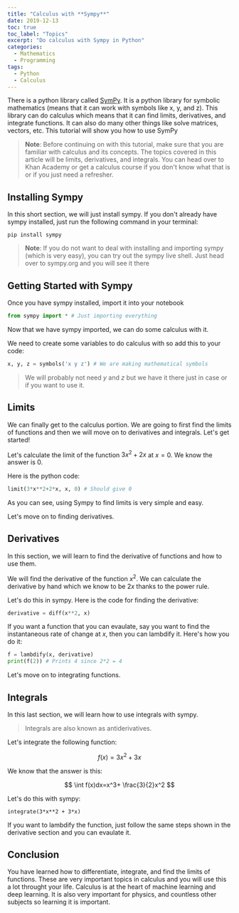 ```yaml
---
title: "Calculus with **Sympy**"
date: 2019-12-13
toc: true
toc_label: "Topics"
excerpt: "Do calculus with Sympy in Python"
categories:
  - Mathematics
  - Programming
tags:
  - Python
  - Calculus
---
```


There is a python library called [SymPy](https://www.sympy.org/en/index.html). It is a python library for symbolic mathematics (means that it can work with symbols like x, y, and z). This library can do calculus which means that it can find limits, derivatives, and integrate functions. It can also do many other things like solve matrices, vectors, etc. This tutorial will show you how to use SymPy

> **Note**: Before continuing on with this tutorial, make sure that you are familiar with calculus and its concepts. The topics covered in this article will be limits, derivatives, and integrals. You can head over to Khan Academy or get a calculus course if you don't know what that is or if you just need a refresher.

## Installing Sympy

In this short section, we will just install sympy. If you don't already have sympy installed, just run the following command in your terminal:

```
pip install sympy
```

> **Note**: If you do not want to deal with installing and importing sympy (which is very easy), you can try out the sympy live shell. Just head over to sympy.org and you will see it there

## Getting Started with Sympy

Once you have sympy installed, import it into your notebook

```py
from sympy import * # Just importing everything
```

Now that we have sympy imported, we can do some calculus with it.

We need to create some variables to do calculus with so add this to your code:

```python
x, y, z = symbols('x y z') # We are making mathematical symbols
```

> We will probably not need $y$ and $z$ but we have it there just in case or if you want to use it.

## Limits

We can finally get to the calculus portion. We are going to first find the limits of functions and then we will move on to derivatives and integrals. Let's get started!

Let's calculate the limit of the function $3x^2 +2x$ at $x=0$. We know the answer is $0$.

Here is the python code:

```python
limit(3*x**2+2*x, x, 0) # Should give 0
```

As you can see, using Sympy to find limits is very simple and easy.

Let's move on to finding derivatives.

## Derivatives

In this section, we will learn to find the derivative of functions and how to use them. 

We will find the derivative of the function $x^2$. We can calculate the derivative by hand which we know to be $2x$ thanks to the power rule.

Let's do this in sympy. Here is the code for finding the derivative:

```python
derivative = diff(x**2, x)
```

If you want a function that you can evaulate, say you want to find the instantaneous rate of change at $x$, then you can lambdify it. Here's how you do it:

```python
f = lambdify(x, derivative)
print(f(2)) # Prints 4 since 2*2 = 4
```

Let's move on to integrating functions.

## Integrals

In this last section, we will learn how to use integrals with sympy.

> Integrals are also known as antiderivatives.

Let's integrate the following function:

$$
f(x)=3x^2+3x
$$

We know that the answer is this:

$$
\int f(x)dx=x^3+
\frac{3}{2}x^2
$$

Let's do this with sympy:

```
integrate(3*x**2 + 3*x)
```

If you want to lambdify the function, just follow the same steps shown in the derivative section and you can evaulate it.

## Conclusion

You have learned how to differentiate, integrate, and find the limits of functions. These are very important topics in calculus and you will use this a lot throught your life. Calculus is at the heart of machine learning and deep learning. It is also very important for physics, and countless other subjects so learning it is important.